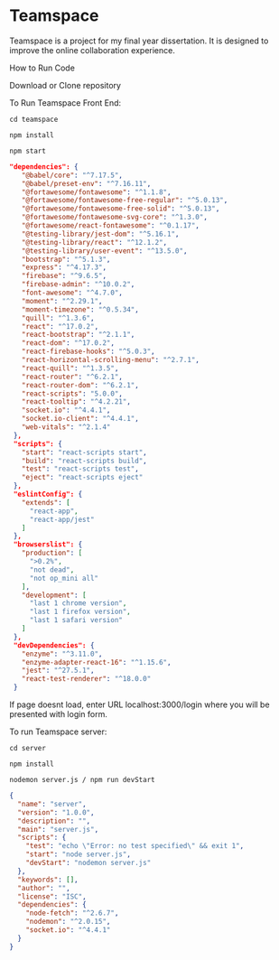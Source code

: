 # Teamspace
Teamspace is a project for my final year dissertation. It is designed to improve the online collaboration experience.

How to Run Code 

Download or Clone repository

To Run Teamspace Front End:

```cd teamspace```

```npm install ```

```npm start```

 ```json
 "dependencies": {
    "@babel/core": "^7.17.5",
    "@babel/preset-env": "^7.16.11",
    "@fortawesome/fontawesome": "^1.1.8",
    "@fortawesome/fontawesome-free-regular": "^5.0.13",
    "@fortawesome/fontawesome-free-solid": "^5.0.13",
    "@fortawesome/fontawesome-svg-core": "^1.3.0",
    "@fortawesome/react-fontawesome": "^0.1.17",
    "@testing-library/jest-dom": "^5.16.1",
    "@testing-library/react": "^12.1.2",
    "@testing-library/user-event": "^13.5.0",
    "bootstrap": "^5.1.3",
    "express": "^4.17.3",
    "firebase": "^9.6.5",
    "firebase-admin": "^10.0.2",
    "font-awesome": "^4.7.0",
    "moment": "^2.29.1",
    "moment-timezone": "^0.5.34",
    "quill": "^1.3.6",
    "react": "^17.0.2",
    "react-bootstrap": "^2.1.1",
    "react-dom": "^17.0.2",
    "react-firebase-hooks": "^5.0.3",
    "react-horizontal-scrolling-menu": "^2.7.1",
    "react-quill": "^1.3.5",
    "react-router": "^6.2.1",
    "react-router-dom": "^6.2.1",
    "react-scripts": "5.0.0",
    "react-tooltip": "^4.2.21",
    "socket.io": "^4.4.1",
    "socket.io-client": "^4.4.1",
    "web-vitals": "^2.1.4"
  },
  "scripts": {
    "start": "react-scripts start",
    "build": "react-scripts build",
    "test": "react-scripts test",
    "eject": "react-scripts eject"
  },
  "eslintConfig": {
    "extends": [
      "react-app",
      "react-app/jest"
    ]
  },
  "browserslist": {
    "production": [
      ">0.2%",
      "not dead",
      "not op_mini all"
    ],
    "development": [
      "last 1 chrome version",
      "last 1 firefox version",
      "last 1 safari version"
    ]
  },
  "devDependencies": {
    "enzyme": "^3.11.0",
    "enzyme-adapter-react-16": "^1.15.6",
    "jest": "^27.5.1",
    "react-test-renderer": "^18.0.0"
  } 
  ```

If page doesnt load, enter URL localhost:3000/login where you will be presented with login form.


To run Teamspace server: 

```cd server```

```npm install```

```nodemon server.js / npm run devStart```

```json
{
  "name": "server",
  "version": "1.0.0",
  "description": "",
  "main": "server.js",
  "scripts": {
    "test": "echo \"Error: no test specified\" && exit 1",
    "start": "node server.js",
    "devStart": "nodemon server.js"
  },
  "keywords": [],
  "author": "",
  "license": "ISC",
  "dependencies": {
    "node-fetch": "^2.6.7",
    "nodemon": "^2.0.15",
    "socket.io": "^4.4.1"
  }
}
```


